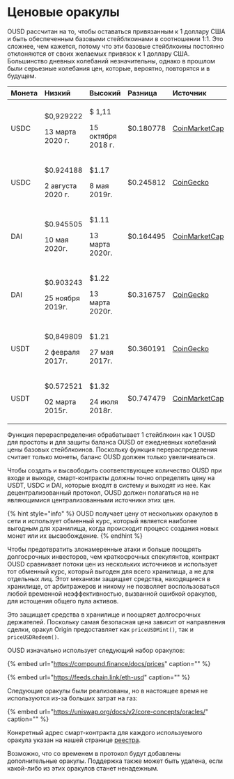 # Ценовые оракулы

OUSD рассчитан на то, чтобы оставаться привязанным к 1 доллару США и быть обеспеченным базовыми стейблкоинами в соотношении 1:1. Это сложнее, чем кажется, потому что эти базовые стейблкоины постоянно отклоняются от своих желаемых привязок к 1 доллару США. Большинство дневных колебаний незначительны, однако в прошлом были серьезные колебания цен, которые, вероятно, повторятся и в будущем.

<table>
  <thead>
    <tr>
      <th style="text-align:left">Монета</th>
      <th style="text-align:left"><b>Низкий</b>
      </th>
      <th style="text-align:left"><b>Высокий</b>
      </th>
      <th style="text-align:left"><b>Разница</b>
      </th>
      <th style="text-align:left"><b>Источник</b>
      </th>
    </tr>
  </thead>
  <tbody>
    <tr>
      <td style="text-align:left">USDC</td>
      <td style="text-align:left">
        <p>$0,929222</p>
        <p>13 марта 2020 г.</p>
      </td>
      <td style="text-align:left">
        <p>$ 1,11</p>
        <p>15 октября 2018 г.</p>
      </td>
      <td style="text-align:left">$0.180778</td>
      <td style="text-align:left"><a href="https://coinmarketcap.com/currencies/usd-coin/">CoinMarketCap</a>
      </td>
    </tr>
    <tr>
      <td style="text-align:left">USDC</td>
      <td style="text-align:left">
        <p>$0.924188</p>
        <p>2 августа 2020 г.</p>
      </td>
      <td style="text-align:left">
        <p>$1.17</p>
        <p>8 мая 2019г.</p>
      </td>
      <td style="text-align:left">$0.245812</td>
      <td style="text-align:left"><a href="https://www.coingecko.com/en/coins/usd-coin">CoinGecko</a>
      </td>
    </tr>
    <tr>
      <td style="text-align:left">DAI</td>
      <td style="text-align:left">
        <p>$0.945505</p>
        <p>10 мая 2020г.</p>
      </td>
      <td style="text-align:left">
        <p>$1.11</p>
        <p>13 марта 2020г.</p>
      </td>
      <td style="text-align:left">$0.164495</td>
      <td style="text-align:left"><a href="https://coinmarketcap.com/currencies/multi-collateral-dai/">CoinMarketCap</a>
      </td>
    </tr>
    <tr>
      <td style="text-align:left">DAI</td>
      <td style="text-align:left">
        <p>$0.903243</p>
        <p>25 ноября 2019г.</p>
      </td>
      <td style="text-align:left">
        <p>$1.22</p>
        <p>13 марта 2020г.</p>
      </td>
      <td style="text-align:left">$0.316757</td>
      <td style="text-align:left"><a href="https://www.coingecko.com/en/coins/dai">CoinGecko</a>
      </td>
    </tr>
    <tr>
      <td style="text-align:left">USDT</td>
      <td style="text-align:left">
        <p>$0,849809</p>
        <p>2 февраля 2017г.</p>
      </td>
      <td style="text-align:left">
        <p>$1.21</p>
        <p>27 мая 2017г.</p>
      </td>
      <td style="text-align:left">$0.360191</td>
      <td style="text-align:left"><a href="https://www.coingecko.com/en/coins/tether">CoinGecko</a>
      </td>
    </tr>
    <tr>
      <td style="text-align:left">USDT</td>
      <td style="text-align:left">
        <p>$0.572521</p>
        <p>02 марта 2015г.</p>
      </td>
      <td style="text-align:left">
        <p>$1.32</p>
        <p>24 июля 2018г.</p>
      </td>
      <td style="text-align:left">$0.747479</td>
      <td style="text-align:left"><a href="https://coinmarketcap.com/currencies/tether/">CoinMarketCap</a>
      </td>
    </tr>
  </tbody>
</table>

Функция перераспределения обрабатывает 1 стейблкоин как 1 OUSD для простоты и для защиты баланса OUSD от ежедневных колебаний цены базовых стейблкоинов. Поскольку функция перераспределения считает только монеты, баланс OUSD должен только увеличиваться.

Чтобы создать и высвободить соответствующее количество OUSD при входе и выходе, смарт-контракты должны точно определять цену на USDT, USDC и DAI, которые входят в систему и выходят из нее. Как децентрализованный протокол, OUSD должен полагаться на не являющимися централизованными источники этих цен.

{% hint style="info" %}
OUSD получает цену от нескольких оракулов в сети и использует обменный курс, который является наиболее выгодным для хранилища, когда происходит процесс создания новых монет или их высвобождение.
{% endhint %}

Чтобы предотвратить злонамеренные атаки и больше поощрять долгосрочных инвесторов, чем краткосрочных спекулянтов, контракт OUSD сравнивает потоки цен из нескольких источников и использует тот обменный курс, который выгоден для всего хранилища, а не для отдельных лиц. Этот механизм защищает средства, находящиеся в хранилище, от арбитражеров и никому не позволяет воспользоваться любой временной неэффективностью, вызванной ошибкой оракулов, для истощения общего пула активов.

Это защищает средства в хранилище и поощряет долгосрочных держателей. Поскольку самая безопасная цена зависит от направления сделки, оракул Origin предоставляет как `priceUSDMint()`, так и `priceUSDRedeem()`.

OUSD изначально использует следующий набор оракулов:

{% embed url="https://compound.finance/docs/prices" caption="" %}

{% embed url="https://feeds.chain.link/eth-usd" caption="" %}

Следующие оракулы были реализованы, но в настоящее время не используются из-за больших затрат на газ:

{% embed url="https://uniswap.org/docs/v2/core-concepts/oracles/" caption="" %}

Конкретный адрес смарт-контракта для каждого используемого оракула указан на нашей странице [реестра](../smart-contracts/registry.md).

Возможно, что со временем в протокол будут добавлены дополнительные оракулы. Поддержка также может быть удалена, если какой-либо из этих оракулов станет ненадежным.

